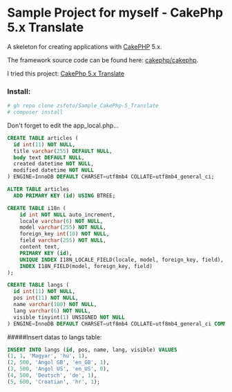 # Sample Project for myself - CakePhp 5.x Translate

A skeleton for creating applications with [CakePHP](https://cakephp.org) 5.x.

The framework source code can be found here: [cakephp/cakephp](https://github.com/cakephp/cakephp).

I tried this project: [CakePhp 5.x Translate](https://book.cakephp.org/5/en/orm/behaviors/translate.html)

### Install:
```sh
# gh repo clone zsfoto/Sample_CakePhp-5_Translate
# composer install
```

Don't forget to edit the app_local.php...


```sql
CREATE TABLE articles (
  id int(11) NOT NULL,
  title varchar(255) DEFAULT NULL,
  body text DEFAULT NULL,
  created datetime NOT NULL,
  modified datetime NOT NULL
) ENGINE=InnoDB DEFAULT CHARSET=utf8mb4 COLLATE=utf8mb4_general_ci;

ALTER TABLE articles
  ADD PRIMARY KEY (id) USING BTREE;
```

```sql
CREATE TABLE i18n (
    id int NOT NULL auto_increment,
    locale varchar(6) NOT NULL,
    model varchar(255) NOT NULL,
    foreign_key int(10) NOT NULL,
    field varchar(255) NOT NULL,
    content text,
    PRIMARY KEY (id),
    UNIQUE INDEX I18N_LOCALE_FIELD(locale, model, foreign_key, field),
    INDEX I18N_FIELD(model, foreign_key, field)
);
```

```sql
CREATE TABLE langs (
  id int(11) NOT NULL,
  pos int(11) NOT NULL,
  name varchar(100) NOT NULL,
  lang varchar(6) NOT NULL,
  visible tinyint(1) UNSIGNED NOT NULL
) ENGINE=InnoDB DEFAULT CHARSET=utf8mb4 COLLATE=utf8mb4_general_ci COMMENT='Languages table';
```

#####Insert datas to langs table:
```sql
INSERT INTO langs (id, pos, name, lang, visible) VALUES
(1, 1, 'Magyar', 'hu', 1),
(2, 500, 'Angol GB', 'en_GB', 1),
(3, 500, 'Angol US', 'en_US', 0),
(4, 500, 'Deutsch', 'de', 1),
(5, 600, 'Croatian', 'hr', 1);
```

